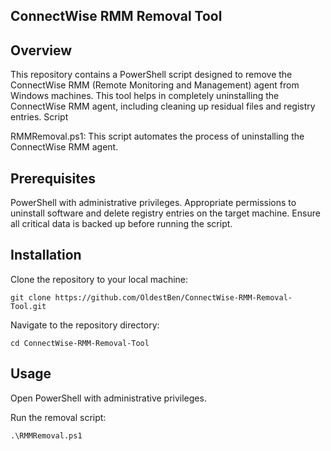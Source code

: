 ## ConnectWise RMM Removal Tool


## Overview

This repository contains a PowerShell script designed to remove the ConnectWise RMM (Remote Monitoring and Management) agent from Windows machines. This tool helps in completely uninstalling the ConnectWise RMM agent, including cleaning up residual files and registry entries.
Script

RMMRemoval.ps1: This script automates the process of uninstalling the ConnectWise RMM agent.

## Prerequisites

PowerShell with administrative privileges.
Appropriate permissions to uninstall software and delete registry entries on the target machine.
Ensure all critical data is backed up before running the script.

## Installation

Clone the repository to your local machine:
```
git clone https://github.com/OldestBen/ConnectWise-RMM-Removal-Tool.git
```
Navigate to the repository directory:
```
cd ConnectWise-RMM-Removal-Tool
```

## Usage

Open PowerShell with administrative privileges.

Run the removal script:
```
.\RMMRemoval.ps1
```
